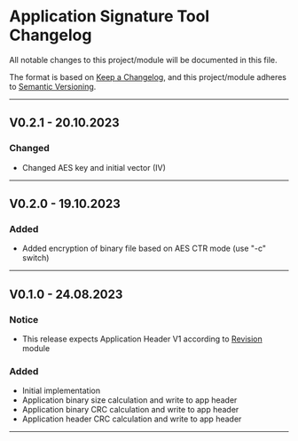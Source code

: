 # Application Signature Tool Changelog
All notable changes to this project/module will be documented in this file.

The format is based on [Keep a Changelog](https://keepachangelog.com/en/1.0.0/),
and this project/module adheres to [Semantic Versioning](https://semver.org/spec/v2.0.0.html).

---
## V0.2.1 - 20.10.2023

### Changed
 - Changed AES key and initial vector (IV) 

---
## V0.2.0 - 19.10.2023

### Added
- Added encryption of binary file based on AES CTR mode (use "-c" switch)

---
## V0.1.0 - 24.08.2023

### Notice
 - This release expects Application Header V1 according to [Revision](https://github.com/GeneralEmbeddedCLibraries/revision) module

### Added
- Initial implementation
- Application binary size calculation and write to app header
- Application binary CRC calculation and write to app header
- Application header CRC calculation and write to app header

---
